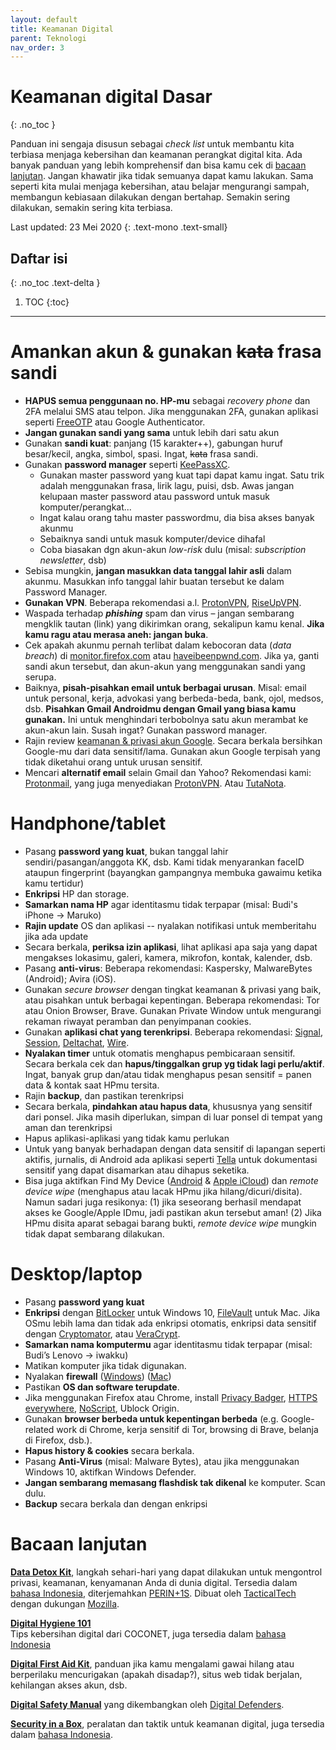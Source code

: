 ```yaml
---
layout: default
title: Keamanan Digital
parent: Teknologi
nav_order: 3
---
```


# Keamanan digital Dasar
{: .no_toc }

Panduan ini sengaja disusun sebagai _check list_ untuk membantu kita terbiasa menjaga kebersihan dan keamanan perangkat digital kita. Ada banyak panduan yang lebih komprehensif dan bisa kamu cek di [bacaan lanjutan](#bacaan-lanjutan). Jangan khawatir jika tidak semuanya dapat kamu lakukan. Sama seperti kita mulai menjaga kebersihan, atau belajar mengurangi sampah, membangun kebiasaan dilakukan dengan bertahap. Semakin sering dilakukan, semakin sering kita terbiasa.

Last updated: 23 Mei 2020
{: .text-mono .text-small}

## Daftar isi
{: .no_toc .text-delta }

1. TOC
{:toc}

---

# Amankan akun & gunakan ~~kata~~ frasa sandi

* **HAPUS semua penggunaan no. HP-mu** sebagai _recovery phone_ dan 2FA melalui SMS atau telpon. Jika menggunakan 2FA, gunakan aplikasi seperti [FreeOTP](https://freeotp.github.io/) atau Google Authenticator.
* **Jangan gunakan sandi yang sama** untuk lebih dari satu akun
* Gunakan **sandi kuat**: panjang (15 karakter++), gabungan huruf besar/kecil, angka, simbol, spasi. Ingat, ~~kata~~ frasa sandi.
* Gunakan **password manager** seperti [KeePassXC](http://keepassxc.org/).
  * Gunakan master password yang kuat tapi dapat kamu ingat. Satu trik adalah menggunakan frasa, lirik lagu, puisi, dsb. Awas jangan kelupaan master password atau password untuk masuk komputer/perangkat...
  * Ingat kalau orang tahu master passwordmu, dia bisa akses banyak akunmu
  * Sebaiknya sandi untuk masuk komputer/device dihafal
  * Coba biasakan dgn akun-akun _low-risk_ dulu (misal: _subscription newsletter_, dsb)
* Sebisa mungkin, **jangan masukkan data tanggal lahir asli** dalam akunmu. Masukkan info tanggal lahir buatan tersebut ke dalam Password Manager.
* **Gunakan VPN**. Beberapa rekomendasi a.l. [ProtonVPN](https://protonvpn.com), [RiseUpVPN](https://riseup.net/en/vpn).
* Waspada terhadap **_phishing_** spam dan virus – jangan sembarang mengklik tautan (link) yang dikirimkan orang, sekalipun kamu kenal. **Jika kamu ragu atau merasa aneh: jangan buka**.
* Cek apakah akunmu pernah terlibat dalam kebocoran data (_data breach_) di [monitor.firefox.com](https://monitor.firefox.com) atau [haveibeenpwnd.com](https://haveibeenpwnd.com). Jika ya, ganti sandi akun tersebut, dan akun-akun yang menggunakan sandi yang serupa.
* Baiknya, **pisah-pisahkan email untuk berbagai urusan**. Misal: email untuk personal, kerja, advokasi yang berbeda-beda, bank, ojol, medsos, dsb. **Pisahkan Gmail Androidmu dengan Gmail yang biasa kamu gunakan.** Ini untuk menghindari terbobolnya satu akun merambat ke akun-akun lain. Susah ingat? Gunakan password manager.
* Rajin review [keamanan & privasi akun Google](https://myaccount.google.com). Secara berkala bersihkan Google-mu dari data sensitif/lama. Gunakan akun Google terpisah yang tidak diketahui orang untuk urusan sensitif.
* Mencari **alternatif email** selain Gmail dan Yahoo? Rekomendasi kami: [Protonmail](http://protonmail.com/), yang juga menyediakan [ProtonVPN](https://protonvpn.com/). Atau [TutaNota](https://tutanota.com/).

# Handphone/tablet

* Pasang **password yang kuat**, bukan tanggal lahir sendiri/pasangan/anggota KK, dsb. Kami tidak menyarankan faceID ataupun fingerprint (bayangkan gampangnya membuka gawaimu ketika kamu tertidur)
* **Enkripsi** HP dan storage.
* **Samarkan nama HP** agar identitasmu tidak terpapar (misal: Budi's iPhone → Maruko)
* **Rajin update** OS dan aplikasi -- nyalakan notifikasi untuk memberitahu jika ada update
* Secara berkala, **periksa izin aplikasi**, lihat aplikasi apa saja yang dapat mengakses lokasimu, galeri, kamera, mikrofon, kontak, kalender, dsb.
* Pasang **anti-virus**: Beberapa rekomendasi: Kaspersky, MalwareBytes (Android); Avira (iOS).
* Gunakan _secure browser_ dengan tingkat keamanan & privasi yang baik, atau pisahkan untuk berbagai kepentingan. Beberapa rekomendasi: Tor atau Onion Browser, Brave. Gunakan Private Window untuk mengurangi rekaman riwayat peramban dan penyimpanan cookies.
* Gunakan **aplikasi chat yang terenkripsi**. Beberapa rekomendasi: [Signal](https://signal.org/id), [Session](https://getsession.org/), [Deltachat](https://delta.chat/), [Wire](https://wire.com/).
* **Nyalakan timer** untuk otomatis menghapus pembicaraan sensitif. Secara berkala cek dan **hapus/tinggalkan grup yg tidak lagi perlu/aktif**. Ingat, banyak grup dan/atau tidak menghapus pesan sensitif = panen data & kontak saat HPmu tersita.
* Rajin **backup**, dan pastikan terenkripsi
* Secara berkala, **pindahkan atau hapus data**, khususnya yang sensitif dari ponsel. Jika masih diperlukan, simpan di luar ponsel di tempat yang aman dan terenkripsi
* Hapus aplikasi-aplikasi yang tidak kamu perlukan
* Untuk yang banyak berhadapan dengan data sensitif di lapangan seperti aktifis, jurnalis, di Android ada aplikasi seperti [Tella](https://wearehorizontal.org/tella/) untuk dokumentasi sensitif yang dapat disamarkan atau dihapus seketika.
* Bisa juga aktifkan Find My Device ([Android](https://support.google.com/accounts/answer/6160491?hl=id) & [Apple iCloud](https://support.apple.com/id-id/HT205362/)) dan _remote device wipe_ (menghapus atau lacak HPmu jika hilang/dicuri/disita). Namun sadari juga resikonya: (1) jika seseorang berhasil mendapat akses ke Google/Apple IDmu, jadi pastikan akun tersebut aman! (2) Jika HPmu disita aparat sebagai barang bukti, _remote device wipe_ mungkin tidak dapat sembarang dilakukan.

# Desktop/laptop

* Pasang **password yang kuat**
* **Enkripsi** dengan [BitLocker](https://support.microsoft.com/en-us/help/4028713/windows-10-turn-on-device-encryption) untuk Windows 10, [FileVault](https://support.apple.com/id-id/HT204837) untuk Mac. Jika OSmu lebih lama dan tidak ada enkripsi otomatis, enkripsi data sensitif dengan [Cryptomator](https://cryptomator.org/), atau [VeraCrypt](https://www.veracrypt.fr/en/).
* **Samarkan nama komputermu** agar identitasmu tidak terpapar (misal: Budi’s Lenovo → iwakku)
* Matikan komputer jika tidak digunakan.
* Nyalakan **firewall** ([Windows](https://www.computerhope.com/issues/ch000551.htm)) ([Mac](https://support.apple.com/id-id/HT201642))
* Pastikan **OS dan software terupdate**.
* Jika menggunakan Firefox atau Chrome, install [Privacy Badger](https://privacybadger.org/), [HTTPS everywhere](https://www.eff.org/https-everywhere), [NoScript](https://noscript.net/), Ublock Origin.
* Gunakan **browser berbeda untuk kepentingan berbeda** (e.g. Google-related work di Chrome, kerja sensitif di Tor, browsing di Brave, belanja di Firefox, dsb.).
* **Hapus history & cookies** secara berkala.
* Pasang **Anti-Virus** (misal: Malware Bytes), atau jika menggunakan Windows 10, aktifkan Windows Defender.
* **Jangan sembarang memasang flashdisk tak dikenal** ke komputer. Scan dulu.
* **Backup** secara berkala dan dengan enkripsi

# Bacaan lanjutan

**[Data Detox Kit](https://datadetoxkit.org/en/home)**, langkah sehari-hari yang dapat dilakukan untuk mengontrol privasi, keamanan, kenyamanan Anda di dunia digital. Tersedia dalam [bahasa Indonesia](https://datadetoxkit.org/id/home), diterjemahkan [PERIN+1S](https://perintis.or.id). Dibuat oleh [TacticalTech](https://tacticaltech.org) dengan dukungan [Mozilla](https://www.mozilla.org/).  

**[Digital Hygiene 101](https://coconet.social/digital-hygiene-safety-security/)**  
Tips kebersihan digital dari COCONET, juga tersedia dalam [bahasa Indonesia](https://coconet.social/digital-hygiene-safety-security-indonesia)

**[Digital First Aid Kit](https://digitalfirstaid.org/en/index.html)**, panduan jika kamu mengalami gawai hilang atau berperilaku mencurigakan (apakah disadap?), situs web tidak berjalan, kehilangan akses akun, dsb.

**[Digital Safety Manual](https://digitalsafetymanual.org/)** yang dikembangkan oleh [Digital Defenders](https://digitaldefenders.org/).

**[Security in a Box](https://securityinabox.org/en/)**, peralatan dan taktik untuk keamanan digital, juga tersedia dalam [bahasa Indonesia](https://securityinabox.org/id/).
